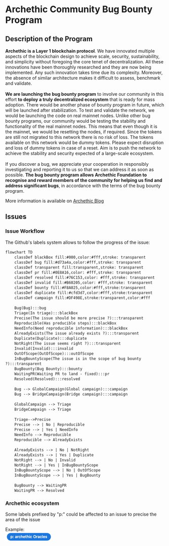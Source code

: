 # Archethic Community Bug Bounty Program

## Description of the Program

**Archethic is a Layer 1 blockchain protocol**. We have innovated multiple aspects of the blockchain design to achieve scale, security, sustainability, and simplicity without foregoing the core tenet of decentralization. All these innovations have been thoroughly researched and they are now being implemented. Any such innovation takes time due its complexity. Moreover, the absence of similar architecture makes it difficult to assess, benchmark and validate.</br></br>
**We are launching the bug bounty program** to involve our community in this effort **to deploy a truly decentralized ecosystem** that is ready for mass adoption. There would be another phase of bounty program in future, which will be launched after stabilization. To test and validate the network, we would be launching the code on real mainnet nodes. Unlike other bug bounty programs, our community would be testing the stability and functionality of the real mainnet nodes. This means that even though it is the mainnet, we would be resetting the nodes, if required. Since the tokens are still not migrated to this network there is no risk of loss. The tokens available on this network would be dummy tokens. Please expect disruption and loss of dummy tokens in case of a reset. Aim is to push the network to achieve the stability and security expected of a large-scale ecosystem.</br></br>
If you discover a bug, we appreciate your cooperation in responsibly investigating and reporting it to us so that we can address it as soon as possible. 
**The bug bounty program allows Archethic Foundation to recognise and reward members of the community for helping us find and address significant bugs**, in accordance with the terms of the bug bounty program.</br>

More information is available on [Archethic Blog](https://blog.archethic.net/bugbounty/)

## Issues

### Issue Workflow

The Github's labels system allows to follow the progress of the issue:

```mermaid
flowchart TD
    classDef blackBox fill:#000,color:#fff,stroke: transparent
    classDef bug fill:#d73a4a,color:#fff,stroke: transparent
    classDef transparent fill:transparent,stroke: transparent
    classDef pr fill:#0E8A16,color: #fff,stroke: transparent
    classDef resolved fill:#76C153,color: #fff,stroke: transparent
    classDef invalid fill:#B60205,color: #fff,stroke: transparent
    classDef bounty fill:#F8A025,color:#fff,stroke:transparent
    classDef duplicate fill:#cfd3d7,color:#fff,stroke:transparent
    classDef campaign fill:#DF498E,stroke:transparent,color:#fff

    Bug(Bug):::bug
    Triage(In triage):::blackBox
    Precise(The issue should be more precise ?):::transparent
    Reproducible(Has preducible steps):::blackBox
    NeedInfo(Need reproducible information):::blackBox
    AlreadyExists(The issue already exists ?):::transparent
    Duplicate(Duplicate):::duplicate
    NotRight(The issue seems right ?):::transparent
    Invalid(Invalid):::invalid
    OutOfScope(OutOfScope):::outOfScope
    InBugBountyScope(The issue is in the scope of bug bounty ?):::transparent
    BugBounty(Bug Bounty):::bounty
    WaitingPR(Waiting PR to land - fixed):::pr
    Resolved(Resolved):::resolved

    Bug --> GlobalCampaign(Global campaign):::campaign
    Bug --> BridgeCampaign(Bridge campaign):::campaign

    GlobalCampaign --> Triage
    BridgeCampaign --> Triage

    Triage-->Precise
    Precise --> | No | Reproducible
    Precise --> | Yes | NeedInfo
    NeedInfo --> Reproducible
    Reproducible --> AlreadyExists

    AlreadyExists --> | No | NotRight
    AlreadyExists --> | Yes | Duplicate
    NotRight --> | No | Invalid
    NotRight --> | Yes | InBugBountyScope
    InBugBountyScope --> | No | OutOfScope
    InBugBountyScope --> | Yes | BugBounty
    
    BugBounty --> WaitingPR
    WaitingPR --> Resolved
```

### Archethic ecosystem

Some labels prefixed by "p:" could be affected to an issue to precise the area of the issue

Example:</br>
![Label](assets/label_node.png?v=202207121)
